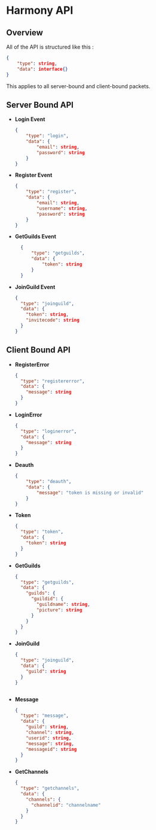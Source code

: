 # Harmony API
## Overview
All of the API is structured like this :
```json
{
    "type": string,
    "data": interface{}
}
```
This applies to all server-bound and client-bound packets.

## Server Bound API
* **Login Event**
	```json
	{
		"type": "login",
		"data": {
			"email": string,
			"password": string
		}
	}
	```
*  **Register Event**
	```json
	{
		"type": "register",
		"data": {
			"email": string,
			"username": string,
			"password": string
		}
	}
	```
* **GetGuilds Event**
  ```json
	{
		"type": "getguilds",
		"data": {
			"token": string
		}
	}
	```
* **JoinGuild Event**
  ```json
  {
    "type": "joinguild",
    "data": {
      "token": string,
      "invitecode": string
    }
  }
  ```

## Client Bound API
* **RegisterError**
  ```json
  {
    "type": "registererror",
    "data": {
      "message": string
    }
  }
  ```
* **LoginError**
  ```json
  {
    "type": "loginerror",
    "data": {
      "message": string
    }
  }
    ```
* **Deauth**
	```json
	{
		"type": "deauth",
		"data": {
			"message": "token is missing or invalid"
		}
	}
	```
* **Token**
  ```json
  {
    "type": "token",
    "data": {
      "token": string
    }
  }
  ```
* **GetGuilds**
  ```json
  {
    "type": "getguilds",
    "data": {
      "guilds": {
        "guildid": {
          "guildname": string,
          "picture": string
        }
      }
    }
  }
  ```
* **JoinGuild**
  ```json
  {
    "type": "joinguild",
    "data": {
      "guild": string
    }
  }
  ```

  ```
* **Message**
  ```json
  {
    "type": "message",
    "data": {
      "guild": string,
      "channel": string,
      "userid": string,
      "message": string,
      "messageid": string
    }
  }
  ```
* **GetChannels**
  ```json
  {
    "type": "getchannels",
    "data": {
      "channels": {
        "channelid": "channelname"
      }
    }
  }
  ```